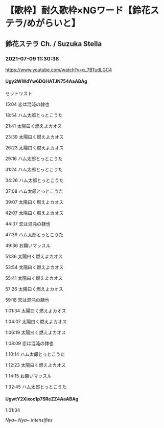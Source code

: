 # 【歌枠】耐久歌枠×NGワード【鈴花ステラ/めがらいと】
## 鈴花ステラ Ch. / Suzuka Stella
### 2021-07-09 11:30:38
https://www.youtube.com/watch?v=q_7BTudLGC4
#### Ugy2WWdYw6DQHATJN754AaABAg
セットリスト



15:04 恋は混沌の隷也

18:54 ハム太郎とっとこうた

21:41 太陽曰く燃えよカオス

23:39 太陽曰く燃えよカオス

26:23 太陽曰く燃えよカオス

29:16 ハム太郎とっとこうた

31:24 ハム太郎とっとこうた

34:26 ハム太郎とっとこうた

37:08 ハム太郎とっとこうた

39:07 太陽曰く燃えよカオス

42:07 太陽曰く燃えよカオス

44:37 恋は混沌の隷也

47:39 ハム太郎とっとこうた

49:36 お願いマッスル

51:36 太陽曰く燃えよカオス

53:54 太陽曰く燃えよカオス

55:41 太陽曰く燃えよカオス

57:26 太陽曰く燃えよカオス

59:18 恋は混沌の隷也

1:01:34 太陽曰く燃えよカオス

1:04:07 太陽曰く燃えよカオス

1:06:19 太陽曰く燃えよカオス

1:08:09 恋は混沌の隷也

1:10:14 ハム太郎とっとこうた

1:12:23 太陽曰く燃えよカオス

1:14:15 お願いマッスル

1:32:45 ハム太郎とっとこうた

#### UgwtY2Xixoc1p7SReZZ4AaABAg
1:01:34 



*Nya~ Nya~ intensifies*

